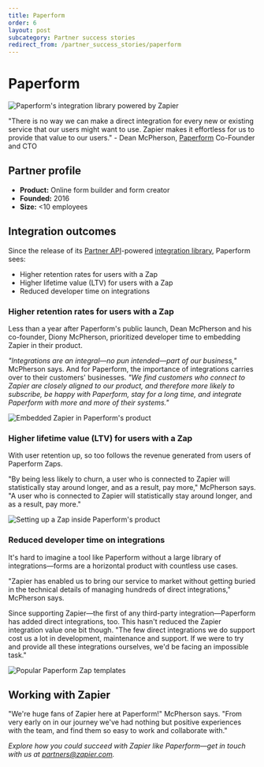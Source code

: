 ```yaml
---
title: Paperform
order: 6
layout: post
subcategory: Partner success stories
redirect_from: /partner_success_stories/paperform
---
```


# Paperform

![Paperform's integration library powered by Zapier](
https://cdn.zapier.com/storage/photos/e67ad23649b84d887e91ca5b4676d3dd.png)

"There is no way we can make a direct integration for every new or existing service that our users might want to use. Zapier makes it effortless for us to provide that value to our users." - Dean McPherson, [Paperform](https://paperform.co/) Co-Founder and CTO

## Partner profile

- **Product:** Online form builder and form creator
- **Founded:** 2016
- **Size:** <10 employees

## Integration outcomes

Since the release of its [Partner API](https://platform.zapier.com/embed/zap-editor#example-implementation)-powered [integration library](https://paperform.co/integrations/), Paperform sees:

- Higher retention rates for users with a Zap
- Higher lifetime value (LTV) for users with a Zap
- Reduced developer time on integrations

### Higher retention rates for users with a Zap

Less than a year after Paperform's public launch, Dean McPherson and his co-founder, Diony McPherson, prioritized developer time to embedding Zapier in their product.

*"Integrations are an integral—no pun intended—part of our business,"* McPherson says. And for Paperform, the importance of integrations carries over to their customers' businesses. *"We find customers who connect to Zapier are closely aligned to our product, and therefore more likely to subscribe, be happy with Paperform, stay for a long time, and integrate Paperform with more and more of their systems."*

![Embedded Zapier in Paperform's product](
https://cdn.zapier.com/storage/photos/e67ad23649b84d887e91ca5b4676d3dd.png)

### Higher lifetime value (LTV) for users with a Zap

With user retention up, so too follows the revenue generated from users of Paperform Zaps.

"By being less likely to churn, a user who is connected to Zapier will statistically stay around longer, and as a result, pay more," McPherson says. "A user who is connected to Zapier will statistically stay around longer, and as a result, pay more."

![Setting up a Zap inside Paperform's product](https://cdn.zapier.com/storage/photos/b4b920b98931d943db7c42a2fccdecac.png)

### Reduced developer time on integrations

It's hard to imagine a tool like Paperform without a large library of integrations—forms are a horizontal product with countless use cases.

"Zapier has enabled us to bring our service to market without getting buried in the technical details of managing hundreds of direct integrations," McPherson says.

Since supporting Zapier—the first of any third-party integration—Paperform has added direct integrations, too. This hasn't reduced the Zapier integration value one bit though. "The few direct integrations we do support cost us a lot in development, maintenance and support. If we were to try and provide all these integrations ourselves, we'd be facing an impossible task."

![Popular Paperform Zap templates](https://cdn.zapier.com/storage/photos/5eca25b39e7a4776023c9548bb2ca86c.png)

## Working with Zapier

"We're huge fans of Zapier here at Paperform!" McPherson says. "From very early on in our journey we've had nothing but positive experiences with the team, and find them so easy to work and collaborate with."

*Explore how you could succeed with Zapier like Paperform—get in touch with us at [partners@zapier.com](mailto:partners@zapier.com).*